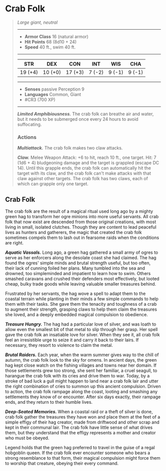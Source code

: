 # Crab Folk
>*Large giant, neutral*
>___
>- **Armor Class** 16 (natural armor)
>- **Hit Points** 68 (8d10 + 24)
>- **Speed** 40 ft., swim 40 ft.
>___
>|STR|DEX|CON|INT|WIS|CHA|
>|:---:|:---:|:---:|:---:|:---:|:---:|
>|19 (+4)|10 (+0)|17 (+3)|7 (-2)|9 (-1)|9 (-1)|
>___
>- **Senses** passive Perception 9
>- **Languages** Common, Giant
>- #CR3 (700 XP)
>___
>***Limited Amphibiousness.*** The crab folk can breathe air and water, but it needs to be submerged once every 24 hours to avoid suffocating.  
>
>### Actions
>***Multiattack.*** The crab folk makes two claw attacks.  
>
>***Claw.*** Melee Weapon Attack: +6 to hit, reach 10 ft., one target. Hit: 7 (1d6 + 4) bludgeoning damage and the target is grappled (escape DC 14). Until this grapple ends, the crab folk can automatically hit the target with its claw, and the crab folk can't make attacks with that claw against other targets. The crab folk has two claws, each of which can grapple only one target.

## Crab Folk

The crab folk are the result of a magical ritual used long ago by a mighty green hag to transform her ogre minions into more useful servants. All crab folk that now exist are descended from those original creations, with most living in small, isolated clutches. Though they are content to lead peaceful lives as hunters and gatherers, the magic that created the crab folk sometimes compels them to lash out in fearsome raids when the conditions are right.

***Aquatic Vassals.*** Long ago, a green hag gathered a small army of ogres to serve as her enforcers along the desolate coast she had claimed. The hag found the ogres' simple minds and brutal strength useful, but too often, their lack of cunning foiled her plans. Many tumbled into the sea and drowned, too simpleminded and impatient to learn how to swim. Others smashed caravans and crushed their defenders most effectively, but looted cheap, bulky trade goods while leaving valuable smaller treasures behind.

Frustrated by her servants, the hag wove a spell to adapt them to the coastal terrain while planting in their minds a few simple commands to help them with their tasks. She gave them the tenacity and toughness of a crab to augment their strength, grasping claws to help them claim the treasures she loved, and a deeply embedded magical compulsion to obedience.

***Treasure Hungry.*** The hag had a particular love of silver, and was loath to allow even the smallest bit of that metal to slip through her grasp. Her spell gave the crab folk an insatiable love for silver. When they see it, all crab folk feel an irresistible urge to seize it and carry it back to their lairs. If necessary, they resort to violence to claim the metal.

***Brutal Raiders.*** Each year, when the warm summer gives way to the chill of autumn, the crab folk look to the sky for omens. In ancient days, the green hag kept close watch on the fishing villages and towns near her domain. If those settlements grew too strong, she sent her familiar, a cruel seagull, to harangue the crab folk with its cries and drive them to war. Today, by a stroke of bad luck a gull might happen to land near a crab folk lair and utter the right combination of cries to summon up this ancient compulsion. Driven to action, the crab folk rampage along the coast, looting and smashing any settlements they know of or encounter. After six days exactly, their rampage ends, and they return to their humble lives.

***Deep-Seated Memories.*** When a coastal raid or a theft of silver is done, crab folk gather the treasures they have won and place them at the feet of a simple effigy of their hag creator, made from driftwood and other scrap and kept in their communal lair. The crab folk have little sense of what drives them, but they understand that the effigy represents a mother and creator who must be obeyed.

Legend holds that the green hag preferred to travel in the guise of a regal hobgoblin queen. If the crab folk ever encounter someone who bears a strong resemblance to that form, their magical compulsion might force them to worship that creature, obeying their every command.